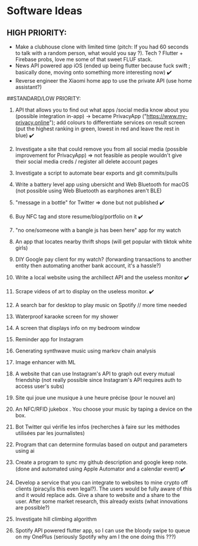 # Software Ideas

## HIGH PRIORITY:

* Make a clubhouse clone with limited time (pitch: If you had 60 seconds to talk with a random person, what would you say ?). Tech ? Flutter + Firebase probs, love me some of that sweet FLUF stack.
* News API powered app iOS (ended up being flutter because fuck swift ; basically done, moving onto something more interesting now)  ✔️
* Reverse engineer the Xiaomi home app to use the private API (use home assistant?) 

##STANDARD/LOW PRIORITY:

1. API that allows you to find out what apps
/social media know about you (possible integration in-app) → became PrivacyApp ("https://www.my-privacy.online"); add colours to differentiate services on result screen (put the highest ranking in green, lowest in red and leave the rest in blue) ✔️

2. Investigate a site that could remove you from all social media (possible improvement for PrivacyApp) => not feasible as people wouldn't give their social media creds / register all delete account pages

3. Investigate a script to automate bear exports and git commits/pulls

4. Write a battery level app using ubersicht and Web Bluetooth for macOS (not possible using Web Bluetooth as earphones aren't BLE) 

5. "message in a bottle" for Twitter => done but not published ✔️

6. Buy NFC tag and store resume/blog/portfolio on it ✔️

7. "no one/someone with a bangle js has been here" app for my watch

8. An app that locates nearby thrift shops (will get popular with tiktok white girls)

9. DIY Google pay client for my watch? (forwarding transactions to another entity then automating another bank account, it's a hassle?)

10. Write a local website using the archillect API and the useless monitor ✔️

11. Scrape videos of art to display on the useless monitor. ✔️

12. A search bar for desktop to play music on Spotify // more time needed

13. Waterproof karaoke screen for my shower

14. A screen that displays info on my bedroom window

15. Reminder app for Instagram 

16. Generating synthwave music using markov chain analysis

17. Image enhancer with ML

18. A website that can use Instagram's API to graph out every mutual friendship (not really possible since Instagram's API requires auth to access user's subs)

19. Site qui joue une musique à une heure précise (pour le nouvel an)

20. An NFC/RFID jukebox . You choose your music by taping a device on the box.

21. Bot Twitter qui vérifie les infos (recherches à faire sur les méthodes utilisées par les journalistes)

22. Program that can determine formulas based on output and parameters using ai

23. Create a program to sync my github description and google keep note. (done and automated using Apple Automator and a calendar event) ✔️

24. Develop a service that you can integrate to websites to mine crypto off clients (piracy/is this even legal?). The users would be fully aware of this and it would replace ads. Give a share to website and a share to the user. After some market research, this already exists (what innovations are possible?)

25. Investigate hill climbing algorithm

26. Spotify API powered flutter app, so I can use the bloody swipe to queue on my OnePlus (seriously Spotify why am I the one doing this ???)
